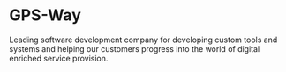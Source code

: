# GPS-Way

Leading software development company for developing custom tools and systems and helping our customers progress into the world of digital enriched service provision.
